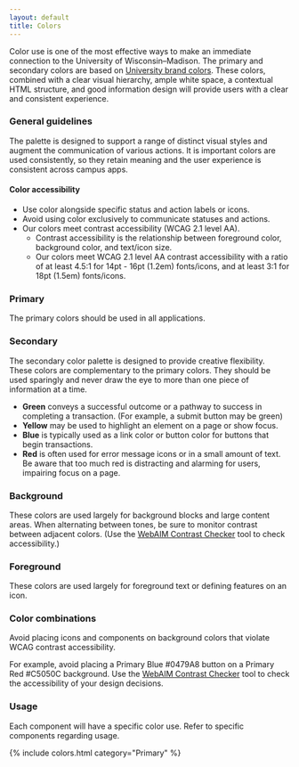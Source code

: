 ```yaml
---
layout: default
title: Colors
---
```


Color use is one of the most effective ways to make an immediate connection to 
the University of Wisconsin–Madison. The primary and secondary colors are based 
on <a href="https://brand.wisc.edu/web/colors/" target="_blank">University brand
colors</a>. These colors, combined with a clear visual hierarchy, ample white 
space, a contextual HTML structure, and good information design will provide 
users with a clear and consistent experience.

### General guidelines

The palette is designed to support a range of distinct visual styles and augment
the communication of various actions. It is important colors are used 
consistently, so they retain meaning and the user experience is consistent 
across campus apps.

#### Color accessibility

- Use color alongside specific status and action labels or icons. 
- Avoid using color exclusively to communicate statuses and actions.
- Our colors meet contrast accessibility (WCAG 2.1 level AA). 
	- Contrast accessibility is the relationship between foreground color, 
	background color, and text/icon size. 
	- Our colors meet WCAG 2.1 level AA contrast accessibility with a ratio of 
	at least 4.5:1 for 14pt - 16pt (1.2em) fonts/icons, and at least 3:1 for 
	18pt (1.5em) fonts/icons. 


### Primary

The primary colors should be used in all applications.

### Secondary

The secondary color palette is designed to provide creative flexibility. These 
colors are complementary to the primary colors. They should be used sparingly 
and never draw the eye to more than one piece of information at a time.

- **Green** conveys a successful outcome or a pathway to success in completing a
  transaction. (For example, a submit button may be green)
- **Yellow** may be used to highlight an element on a page or show focus.
- **Blue** is typically used as a link color or button color for buttons that 
  begin transactions.
- **Red** is often used for error message icons or in a small amount of text. Be
  aware that too much red is distracting and alarming for users, impairing 
  focus on a page.

### Background

These colors are used largely for background blocks and large content areas. 
When alternating between tones, be sure to monitor contrast between adjacent 
colors. (Use the <a href="https://webaim.org/resources/contrastchecker/" 
target="_blank">WebAIM Contrast Checker</a> tool to check accessibility.)

### Foreground

These colors are used largely for foreground text or defining features on an 
icon.

### Color combinations

Avoid placing icons and components on background colors that violate WCAG 
contrast accessibility.  

For example, avoid placing a Primary Blue #0479A8 button on a Primary Red 
\#C5050C background. Use the 
<a href="https://webaim.org/resources/contrastchecker/" 
target="_blank">WebAIM Contrast Checker</a> tool to check the accessibility of 
your design decisions.

### Usage

Each component will have a specific color use. Refer to specific components 
regarding usage. 

{% include colors.html category="Primary" %}
